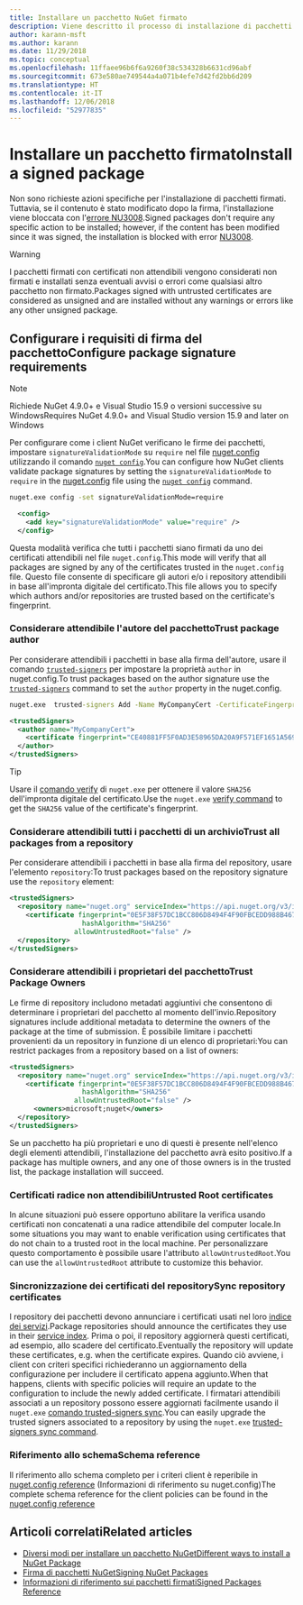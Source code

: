 ```yaml
---
title: Installare un pacchetto NuGet firmato
description: Viene descritto il processo di installazione di pacchetti NuGet firmati e di configurazione delle impostazioni di attendibilità della firma dei pacchetti.
author: karann-msft
ms.author: karann
ms.date: 11/29/2018
ms.topic: conceptual
ms.openlocfilehash: 11ffaee96b6f6a9260f38c534328b6631cd96abf
ms.sourcegitcommit: 673e580ae749544a4a071b4efe7d42fd2bb6d209
ms.translationtype: HT
ms.contentlocale: it-IT
ms.lasthandoff: 12/06/2018
ms.locfileid: "52977835"
---
```

# <a name="install-a-signed-package"></a><span data-ttu-id="fd99c-103">Installare un pacchetto firmato</span><span class="sxs-lookup"><span data-stu-id="fd99c-103">Install a signed package</span></span>

<span data-ttu-id="fd99c-104">Non sono richieste azioni specifiche per l'installazione di pacchetti firmati. Tuttavia, se il contenuto è stato modificato dopo la firma, l'installazione viene bloccata con l'[errore NU3008](../reference/errors-and-warnings/NU3008.md).</span><span class="sxs-lookup"><span data-stu-id="fd99c-104">Signed packages don't require any specific action to be installed; however, if the content has been modified since it was signed, the installation is blocked with error [NU3008](../reference/errors-and-warnings/NU3008.md).</span></span>

> [!Warning]
> <span data-ttu-id="fd99c-105">I pacchetti firmati con certificati non attendibili vengono considerati non firmati e installati senza eventuali avvisi o errori come qualsiasi altro pacchetto non firmato.</span><span class="sxs-lookup"><span data-stu-id="fd99c-105">Packages signed with untrusted certificates are considered as unsigned and are installed without any warnings or errors like any other unsigned package.</span></span>

## <a name="configure-package-signature-requirements"></a><span data-ttu-id="fd99c-106">Configurare i requisiti di firma del pacchetto</span><span class="sxs-lookup"><span data-stu-id="fd99c-106">Configure package signature requirements</span></span>

> [!Note]
> <span data-ttu-id="fd99c-107">Richiede NuGet 4.9.0+ e Visual Studio 15.9 o versioni successive su Windows</span><span class="sxs-lookup"><span data-stu-id="fd99c-107">Requires NuGet 4.9.0+ and Visual Studio version 15.9 and later on Windows</span></span>

<span data-ttu-id="fd99c-108">Per configurare come i client NuGet verificano le firme dei pacchetti, impostare `signatureValidationMode` su `require` nel file [nuget.config](../reference/nuget-config-file) utilizzando il comando [`nuget config`](../tools/cli-ref-config).</span><span class="sxs-lookup"><span data-stu-id="fd99c-108">You can configure how NuGet clients validate package signatures by setting the `signatureValidationMode` to `require` in the [nuget.config](../reference/nuget-config-file) file using the [`nuget config`](../tools/cli-ref-config) command.</span></span>

```cmd
nuget.exe config -set signatureValidationMode=require
```

```xml
  <config>
    <add key="signatureValidationMode" value="require" />
  </config>
```

<span data-ttu-id="fd99c-109">Questa modalità verifica che tutti i pacchetti siano firmati da uno dei certificati attendibili nel file `nuget.config`.</span><span class="sxs-lookup"><span data-stu-id="fd99c-109">This mode will verify that all packages are signed by any of the certificates trusted in the `nuget.config` file.</span></span> <span data-ttu-id="fd99c-110">Questo file consente di specificare gli autori e/o i repository attendibili in base all'impronta digitale del certificato.</span><span class="sxs-lookup"><span data-stu-id="fd99c-110">This file allows you to specify which authors and/or repositories are trusted based on the certificate's fingerprint.</span></span>

### <a name="trust-package-author"></a><span data-ttu-id="fd99c-111">Considerare attendibile l'autore del pacchetto</span><span class="sxs-lookup"><span data-stu-id="fd99c-111">Trust package author</span></span>

<span data-ttu-id="fd99c-112">Per considerare attendibili i pacchetti in base alla firma dell'autore, usare il comando [`trusted-signers`](..tools/cli-ref-trusted-signers) per impostare la proprietà `author` in nuget.config.</span><span class="sxs-lookup"><span data-stu-id="fd99c-112">To trust packages based on the author signature use the [`trusted-signers`](..tools/cli-ref-trusted-signers) command to set the `author` property in the nuget.config.</span></span>

```cmd
nuget.exe  trusted-signers Add -Name MyCompanyCert -CertificateFingerprint CE40881FF5F0AD3E58965DA20A9F571EF1651A56933748E1BF1C99E537C4E039 -FingerprintAlgorithm SHA256
```

```xml
<trustedSigners>
  <author name="MyCompanyCert">
    <certificate fingerprint="CE40881FF5F0AD3E58965DA20A9F571EF1651A56933748E1BF1C99E537C4E039" hashAlgorithm="SHA256" allowUntrustedRoot="false" />
  </author>
</trustedSigners>
```

>[!TIP]
><span data-ttu-id="fd99c-113">Usare il [comando verify](https://docs.microsoft.com/en-us/nuget/tools/cli-ref-verify) di `nuget.exe` per ottenere il valore `SHA256` dell'impronta digitale del certificato.</span><span class="sxs-lookup"><span data-stu-id="fd99c-113">Use the `nuget.exe` [verify command](https://docs.microsoft.com/en-us/nuget/tools/cli-ref-verify) to get the `SHA256` value of the certificate's fingerprint.</span></span>


### <a name="trust-all-packages-from-a-repository"></a><span data-ttu-id="fd99c-114">Considerare attendibili tutti i pacchetti di un archivio</span><span class="sxs-lookup"><span data-stu-id="fd99c-114">Trust all packages from a repository</span></span>

<span data-ttu-id="fd99c-115">Per considerare attendibili i pacchetti in base alla firma del repository, usare l'elemento `repository`:</span><span class="sxs-lookup"><span data-stu-id="fd99c-115">To trust packages based on the repository signature use the `repository` element:</span></span>

```xml
<trustedSigners>  
  <repository name="nuget.org" serviceIndex="https://api.nuget.org/v3/index.json">
    <certificate fingerprint="0E5F38F57DC1BCC806D8494F4F90FBCEDD988B4676070...." 
                  hashAlgorithm="SHA256" 
                allowUntrustedRoot="false" />
  </repository>
</trustedSigners>
```

### <a name="trust-package-owners"></a><span data-ttu-id="fd99c-116">Considerare attendibili i proprietari del pacchetto</span><span class="sxs-lookup"><span data-stu-id="fd99c-116">Trust Package Owners</span></span>

<span data-ttu-id="fd99c-117">Le firme di repository includono metadati aggiuntivi che consentono di determinare i proprietari del pacchetto al momento dell'invio.</span><span class="sxs-lookup"><span data-stu-id="fd99c-117">Repository signatures include additional metadata to determine the owners of the package at the time of submission.</span></span> <span data-ttu-id="fd99c-118">È possibile limitare i pacchetti provenienti da un repository in funzione di un elenco di proprietari:</span><span class="sxs-lookup"><span data-stu-id="fd99c-118">You can restrict packages from a repository based on a list of owners:</span></span>

```xml
<trustedSigners>  
  <repository name="nuget.org" serviceIndex="https://api.nuget.org/v3/index.json">
    <certificate fingerprint="0E5F38F57DC1BCC806D8494F4F90FBCEDD988B4676070...." 
                  hashAlgorithm="SHA256" 
                allowUntrustedRoot="false" />
      <owners>microsoft;nuget</owners>
  </repository>
</trustedSigners>
```

<span data-ttu-id="fd99c-119">Se un pacchetto ha più proprietari e uno di questi è presente nell'elenco degli elementi attendibili, l'installazione del pacchetto avrà esito positivo.</span><span class="sxs-lookup"><span data-stu-id="fd99c-119">If a package has multiple owners, and any one of those owners is in the trusted list, the package installation will succeed.</span></span>

### <a name="untrusted-root-certificates"></a><span data-ttu-id="fd99c-120">Certificati radice non attendibili</span><span class="sxs-lookup"><span data-stu-id="fd99c-120">Untrusted Root certificates</span></span>

<span data-ttu-id="fd99c-121">In alcune situazioni può essere opportuno abilitare la verifica usando certificati non concatenati a una radice attendibile del computer locale.</span><span class="sxs-lookup"><span data-stu-id="fd99c-121">In some situations you may want to enable verification using certificates that do not chain to a trusted root in the local machine.</span></span> <span data-ttu-id="fd99c-122">Per personalizzare questo comportamento è possibile usare l'attributo `allowUntrustedRoot`.</span><span class="sxs-lookup"><span data-stu-id="fd99c-122">You can use the `allowUntrustedRoot` attribute to customize this behavior.</span></span>

### <a name="sync-repository-certificates"></a><span data-ttu-id="fd99c-123">Sincronizzazione dei certificati del repository</span><span class="sxs-lookup"><span data-stu-id="fd99c-123">Sync repository certificates</span></span>

<span data-ttu-id="fd99c-124">I repository dei pacchetti devono annunciare i certificati usati nel loro [indice dei servizi](https://docs.microsoft.com/en-us/nuget/api/service-index).</span><span class="sxs-lookup"><span data-stu-id="fd99c-124">Package repositories should announce the certificates they use in their [service index](https://docs.microsoft.com/en-us/nuget/api/service-index).</span></span> <span data-ttu-id="fd99c-125">Prima o poi, il repository aggiornerà questi certificati, ad esempio, allo scadere del certificato.</span><span class="sxs-lookup"><span data-stu-id="fd99c-125">Eventually the repository will update these certificates, e.g. when the certificate expires.</span></span> <span data-ttu-id="fd99c-126">Quando ciò avviene, i client con criteri specifici richiederanno un aggiornamento della configurazione per includere il certificato appena aggiunto.</span><span class="sxs-lookup"><span data-stu-id="fd99c-126">When that happens, clients with specific policies will require an update to the configuration to include the newly added certificate.</span></span> <span data-ttu-id="fd99c-127">I firmatari attendibili associati a un repository possono essere aggiornati facilmente usando il `nuget.exe` [comando trusted-signers sync](/nuget/tools/cli-ref-trusted-signers.md#nuget-trusted-signers-sync--name-).</span><span class="sxs-lookup"><span data-stu-id="fd99c-127">You can easily upgrade the trusted signers associated to a repository by using the `nuget.exe` [trusted-signers sync command](/nuget/tools/cli-ref-trusted-signers.md#nuget-trusted-signers-sync--name-).</span></span>

### <a name="schema-reference"></a><span data-ttu-id="fd99c-128">Riferimento allo schema</span><span class="sxs-lookup"><span data-stu-id="fd99c-128">Schema reference</span></span>

<span data-ttu-id="fd99c-129">Il riferimento allo schema completo per i criteri client è reperibile in [nuget.config reference](/nuget/reference/nuget-config-file#trustedsigners-section) (Informazioni di riferimento su nuget.config)</span><span class="sxs-lookup"><span data-stu-id="fd99c-129">The complete schema reference for the client policies can be found in the [nuget.config reference](/nuget/reference/nuget-config-file#trustedsigners-section)</span></span>

## <a name="related-articles"></a><span data-ttu-id="fd99c-130">Articoli correlati</span><span class="sxs-lookup"><span data-stu-id="fd99c-130">Related articles</span></span>

- [<span data-ttu-id="fd99c-131">Diversi modi per installare un pacchetto NuGet</span><span class="sxs-lookup"><span data-stu-id="fd99c-131">Different ways to install a NuGet Package</span></span>](ways-to-install-a-package.md)
- [<span data-ttu-id="fd99c-132">Firma di pacchetti NuGet</span><span class="sxs-lookup"><span data-stu-id="fd99c-132">Signing NuGet Packages</span></span>](../create-packages/Sign-a-Package.md)
- [<span data-ttu-id="fd99c-133">Informazioni di riferimento sui pacchetti firmati</span><span class="sxs-lookup"><span data-stu-id="fd99c-133">Signed Packages Reference</span></span>](../reference/Signed-Packages-Reference.md)
